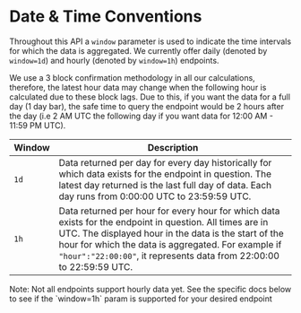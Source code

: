# Date & Time Conventions

Throughout this API a `window` parameter is used to indicate the time intervals for which the data is aggregated. We currently offer daily (denoted by `window=1d`) and hourly (denoted by `window=1h`) endpoints. 

<aside class="success">
We use a 3 block confirmation methodology in all our calculations, therefore, the latest hour data may change when the following hour is calculated due to these block lags. Due to this, if you want the data for a full day (1 day bar), the safe time to query the endpoint would be 2 hours after the day (i.e 2 AM UTC the following day if you want data for 12:00 AM - 11:59 PM UTC).
</aside>


| Window | Description     | 
| --------- | -------- | 
| `1d`       | Data returned per day for every day historically for which data exists for the endpoint in question. The latest day returned is the last full day of data. Each day runs from 0:00:00 UTC to 23:59:59 UTC. | 
| `1h`    | Data returned per hour for every hour for which data exists for the endpoint in question. All times are in UTC. The displayed hour in the data is the start of the hour for which the data is aggregated. For example if `"hour":"22:00:00"`, it represents data from 22:00:00 to 22:59:59 UTC. | 


<aside class="warning">
Note: Not all endpoints support hourly data yet. See the specific docs below to see if the `window=1h` param is supported for your desired endpoint
</aside>